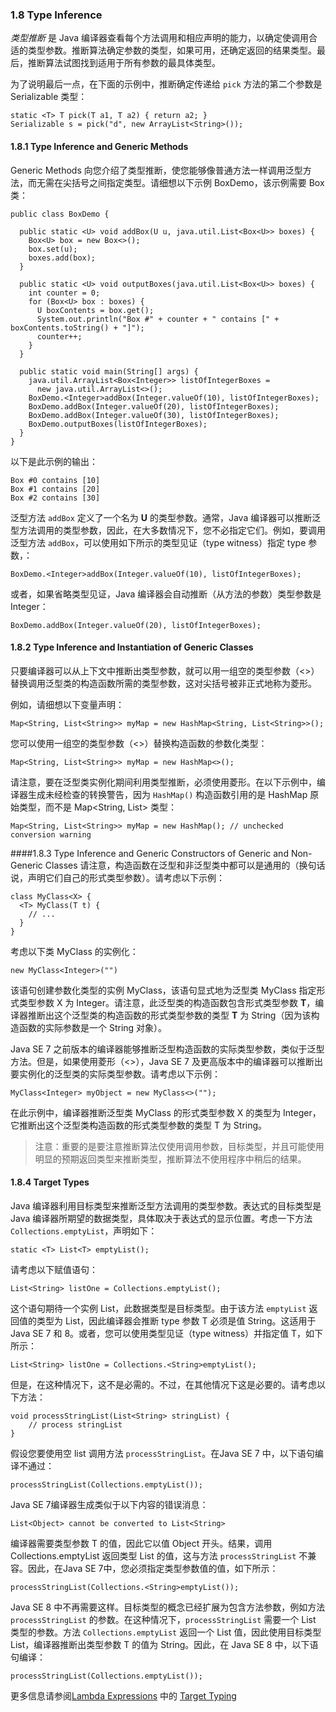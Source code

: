 ### 1.8 Type Inference
*类型推断* 是 Java 编译器查看每个方法调用和相应声明的能力，以确定使调用合适的类型参数。推断算法确定参数的类型，如果可用，还确定返回的结果类型。最后，推断算法试图找到适用于所有参数的最具体类型。

为了说明最后一点，在下面的示例中，推断确定传递给 `pick` 方法的第二个参数是 Serializable 类型：

```
static <T> T pick(T a1, T a2) { return a2; }
Serializable s = pick("d", new ArrayList<String>());
```
#### 1.8.1 Type Inference and Generic Methods
Generic Methods 向您介绍了类型推断，使您能够像普通方法一样调用泛型方法，而无需在尖括号之间指定类型。请细想以下示例 BoxDemo，该示例需要 Box 类：

```
public class BoxDemo {

  public static <U> void addBox(U u, java.util.List<Box<U>> boxes) {
    Box<U> box = new Box<>();
    box.set(u);
    boxes.add(box);
  }

  public static <U> void outputBoxes(java.util.List<Box<U>> boxes) {
    int counter = 0;
    for (Box<U> box : boxes) {
      U boxContents = box.get();
      System.out.println("Box #" + counter + " contains [" + boxContents.toString() + "]");
      counter++;
    }
  }

  public static void main(String[] args) {
    java.util.ArrayList<Box<Integer>> listOfIntegerBoxes =
      new java.util.ArrayList<>();
    BoxDemo.<Integer>addBox(Integer.valueOf(10), listOfIntegerBoxes);
    BoxDemo.addBox(Integer.valueOf(20), listOfIntegerBoxes);
    BoxDemo.addBox(Integer.valueOf(30), listOfIntegerBoxes);
    BoxDemo.outputBoxes(listOfIntegerBoxes);
  }
}
```

以下是此示例的输出：

```
Box #0 contains [10]
Box #1 contains [20]
Box #2 contains [30]
```

泛型方法 `addBox` 定义了一个名为 **U** 的类型参数。通常，Java 编译器可以推断泛型方法调用的类型参数，因此，在大多数情况下，您不必指定它们。例如，要调用泛型方法 `addBox`，可以使用如下所示的类型见证（type witness）指定 type 参数，：

```BoxDemo.<Integer>addBox(Integer.valueOf(10), listOfIntegerBoxes);```

或者，如果省略类型见证，Java 编译器会自动推断（从方法的参数）类型参数是 Integer：

```BoxDemo.addBox(Integer.valueOf(20), listOfIntegerBoxes);```

#### 1.8.2 Type Inference and Instantiation of Generic Classes
只要编译器可以从上下文中推断出类型参数，就可以用一组空的类型参数（<>）替换调用泛型类的构造函数所需的类型参数，这对尖括号被非正式地称为菱形。

例如，请细想以下变量声明：

```Map<String, List<String>> myMap = new HashMap<String, List<String>>();```

您可以使用一组空的类型参数（<>）替换构造函数的参数化类型：

```Map<String, List<String>> myMap = new HashMap<>();```

请注意，要在泛型类实例化期间利用类型推断，必须使用菱形。在以下示例中，编译器生成未经检查的转换警告，因为 `HashMap()` 构造函数引用的是 HashMap 原始类型，而不是 Map<String, List<String>> 类型：

```Map<String, List<String>> myMap = new HashMap(); // unchecked conversion warning```

####1.8.3 Type Inference and Generic Constructors of Generic and Non-Generic Classes
请注意，构造函数在泛型和非泛型类中都可以是通用的（换句话说，声明它们自己的形式类型参数）。请考虑以下示例：

```
class MyClass<X> {
  <T> MyClass(T t) {
    // ...
  }
}
```

考虑以下类 MyClass 的实例化：

```new MyClass<Integer>("")```

该语句创建参数化类型的实例 MyClass<Integer>，该语句显式地为泛型类 MyClass<X> 指定形式类型参数 X 为 Integer。请注意，此泛型类的构造函数包含形式类型参数 **T**，编译器推断出这个泛型类的构造函数的形式类型参数的类型 **T** 为 String（因为该构造函数的实际参数是一个 String 对象）。

Java SE 7 之前版本的编译器能够推断泛型构造函数的实际类型参数，类似于泛型方法。但是，如果使用菱形（<>），Java SE 7 及更高版本中的编译器可以推断出要实例化的泛型类的实际类型参数。请考虑以下示例：

```MyClass<Integer> myObject = new MyClass<>("");```

在此示例中，编译器推断泛型类 MyClass<X> 的形式类型参数 X 的类型为 Integer，它推断出这个泛型类构造函数的形式类型参数的类型 T 为 String。

> 注意：重要的是要注意推断算法仅使用调用参数，目标类型，并且可能使用明显的预期返回类型来推断类型，推断算法不使用程序中稍后的结果。

#### 1.8.4 Target Types
Java 编译器利用目标类型来推断泛型方法调用的类型参数。表达式的目标类型是 Java 编译器所期望的数据类型，具体取决于表达式的显示位置。考虑一下方法 `Collections.emptyList`，声明如下：

```static <T> List<T> emptyList();```

请考虑以下赋值语句：

```List<String> listOne = Collections.emptyList();```

这个语句期待一个实例 List<String>，此数据类型是目标类型。由于该方法 `emptyList` 返回值的类型为 List<T>，因此编译器会推断 type 参数 T 必须是值 String。这适用于Java SE 7 和 8。或者，您可以使用类型见证（type witness）并指定值 T，如下所示：

```List<String> listOne = Collections.<String>emptyList();```

但是，在这种情况下，这不是必需的。不过，在其他情况下这是必要的。请考虑以下方法：

```
void processStringList(List<String> stringList) {
    // process stringList
}
```

假设您要使用空 list 调用方法 `processStringList`。在Java SE 7 中，以下语句编译不通过：

```processStringList(Collections.emptyList());```

Java SE 7编译器生成类似于以下内容的错误消息：

```List<Object> cannot be converted to List<String>```

编译器需要类型参数 T 的值，因此它以值 Object 开头。结果，调用Collections.emptyList 返回类型 List<Object> 的值，这与方法 `processStringList` 不兼容。因此，在Java SE 7中，您必须指定类型参数值的值，如下所示：

```processStringList(Collections.<String>emptyList());```

Java SE 8 中不再需要这样。目标类型的概念已经扩展为包含方法参数，例如方法 `processStringList` 的参数。在这种情况下，`processStringList` 需要一个 List<String> 类型的参数。方法 `Collections.emptyList` 返回一个 List<T> 值，因此使用目标类型 List<String>，编译器推断出类型参数 T 的值为 String。因此，在 Java SE 8 中，以下语句编译：

```processStringList(Collections.emptyList());```

更多信息请参阅[Lambda Expressions](https://docs.oracle.com/javase/tutorial/java/javaOO/lambdaexpressions.html) 中的 [Target Typing](https://docs.oracle.com/javase/tutorial/java/javaOO/lambdaexpressions.html#target-typing)
